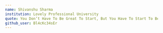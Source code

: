 ```yaml
---
name: Shivanshu Sharma
institution: Lovely Professional University 
quote: You Don’t Have To Be Great To Start, But You Have To Start To Be Great !
github_user: Bl4cKc34sEr
---
```

